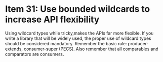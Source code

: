 # Item 31: Use bounded wildcards to increase API flexibility

Using wildcard types while tricky,makes the APIs far more flexible.
If you write a library that will be widely used, the proper use of wildcard types should be considered mandatory.
Remember the basic rule: producer-extends, consumer-super (PECS).
Also remember that all comparables and comparators are consumers.